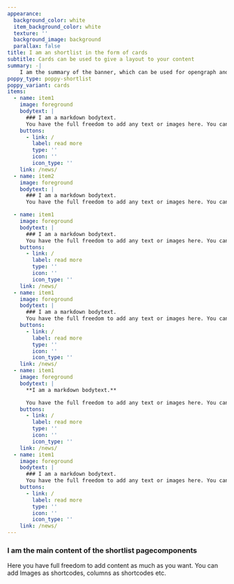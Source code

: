 ```yaml
---
appearance:
  background_color: white
  item_background_color: white
  texture: ''
  background_image: background
  parallax: false
title: I am an shortlist in the form of cards
subtitle: Cards can be used to give a layout to your content
summary: -|
    I am the summary of the banner, which can be used for opengraph and SEO descriptions
poppy_type: poppy-shortlist
poppy_variant: cards
items:
  - name: item1
    image: foreground
    bodytext: |
      ### I am a markdown bodytext.
      You have the full freedom to add any text or images here. You can even embed columns as shortcodes.
    buttons:
      - link: /
        label: read more
        type: ''
        icon: ''
        icon_type: ''
    link: /news/
  - name: item2
    image: foreground
    bodytext: |
      ### I am a markdown bodytext.
      You have the full freedom to add any text or images here. You can even embed columns as shortcodes.

  - name: item1
    image: foreground
    bodytext: |
      ### I am a markdown bodytext.
      You have the full freedom to add any text or images here. You can even embed columns as shortcodes.
    buttons:
      - link: /
        label: read more
        type: ''
        icon: ''
        icon_type: ''
    link: /news/
  - name: item1
    image: foreground
    bodytext: |
      ### I am a markdown bodytext.
      You have the full freedom to add any text or images here. You can even embed columns as shortcodes.
    buttons:
      - link: /
        label: read more
        type: ''
        icon: ''
        icon_type: ''
    link: /news/
  - name: item1
    image: foreground
    bodytext: |
      **I am a markdown bodytext.**

      You have the full freedom to add any text or images here. You can even embed columns as shortcodes.
    buttons:
      - link: /
        label: read more
        type: ''
        icon: ''
        icon_type: ''
    link: /news/
  - name: item1
    image: foreground
    bodytext: |
      ### I am a markdown bodytext.
      You have the full freedom to add any text or images here. You can even embed columns as shortcodes.
    buttons:
      - link: /
        label: read more
        type: ''
        icon: ''
        icon_type: ''
    link: /news/
---
```

### I am the main content of the shortlist pagecomponents

Here you have full freedom to add content as much as you want.
You can add  Images as shortcodes, columns as shortcodes etc.
